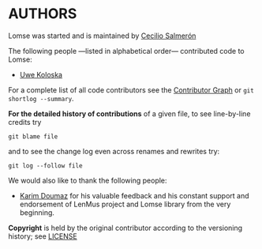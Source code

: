 AUTHORS
=======

Lomse was started and is maintained by [Cecilio Salmerón](https://github.com/cecilios)

The following people —listed in alphabetical order— contributed
code to Lomse:

- [Uwe Koloska](https://github.com/kolewu)


For a complete list of all code contributors see the [Contributor Graph][] or
`git shortlog --summary`.

**For the detailed history of contributions** of a given file, to see line-by-line credits try

    git blame file

 and to see the change log even across renames and rewrites try:

    git log --follow file


We would also like to thank the following people:

- [Karim Doumaz](https://github.com/gouchi) for his valuable feedback and
  his constant support and endorsement of LenMus project and Lomse library 
  from the very beginning.


**Copyright** is held by the original contributor according to the 
versioning history; see [LICENSE][]


[Contributor Graph]: https://github.com/lenmus/lomse/graphs/contributors
[LICENSE]: https://github.com/lenmus/lomse/blob/master/LICENSE
